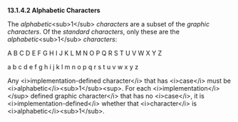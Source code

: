 **13.1.4.2 Alphabetic Characters** 

The *alphabetic*\<sub\>1\</sub\> *characters* are a subset of the *graphic characters*. Of the *standard characters*, only these are the *alphabetic*\<sub\>1\</sub\> *characters*: 

A B C D E F G H I J K L M N O P Q R S T U V W X Y Z 

a b c d e f g h i j k l m n o p q r s t u v w x y z 

Any \<i\>implementation-defined character\</i\> that has \<i\>case\</i\> must be \<i\>alphabetic\</i\>\<sub\>1\</sub\>\<sup\>. For each \<i\>implementation\</i\>\</sup\> defined graphic character\</i\> that has no \<i\>case\</i\>, it is \<i\>implementation-defined\</i\> whether that \<i\>character\</i\> is \<i\>alphabetic\</i\>\<sub\>1\</sub\>. 

